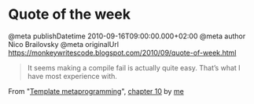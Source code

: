 # Quote of the week

@meta publishDatetime 2010-09-16T09:00:00.000+02:00
@meta author Nico Brailovsky
@meta originalUrl https://monkeywritescode.blogspot.com/2010/09/quote-of-week.html

> It seems making a compile fail is actually quite easy. That’s what I have most experience with.

From "[Template metaprogramming](/search?q=Template+metaprogramming)", [chapter 10](/blog_md/2010/0617_TemplatemetaprogrammingXZeroMinusTen.md) by [me](/blog_md/youfoundadeadlink.md)

